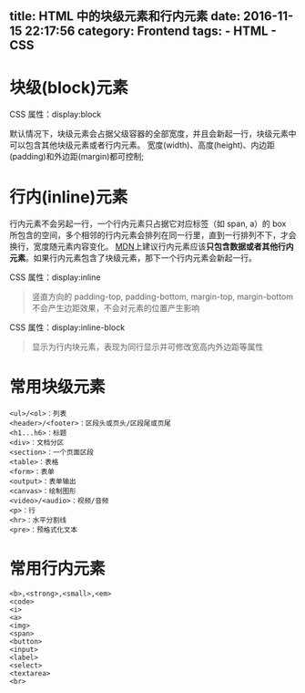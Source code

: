 title: HTML 中的块级元素和行内元素
date: 2016-11-15 22:17:56
category: Frontend
tags:
    - HTML
    - CSS
---

# 块级(block)元素

CSS 属性：display:block

默认情况下，块级元素会占据父级容器的全部宽度，并且会新起一行，块级元素中可以包含其他块级元素或者行内元素。
宽度(width)、高度(height)、内边距(padding)和外边距(margin)都可控制;

# 行内(inline)元素

行内元素不会另起一行，一个行内元素只占据它对应标签（如 span, a）的 box 所包含的空间，多个相邻的行内元素会排列在同一行里，直到一行排列不下，才会换行，宽度随元素内容变化。
[MDN](https://developer.mozilla.org/en-US/docs/Web/HTML/Inline_elements)上建议行内元素应该**只包含数据或者其他行内元素**。如果行内元素包含了块级元素，那下一个行内元素会新起一行。

CSS 属性：display:inline
> 竖直方向的 padding-top, padding-bottom, margin-top, margin-bottom 不会产生边距效果，不会对元素的位置产生影响

CSS 属性：display:inline-block
> 显示为行内块元素，表现为同行显示并可修改宽高内外边距等属性

# 常用块级元素
```
<ul>/<ol>：列表
<header>/<footer>：区段头或页头/区段尾或页尾
<h1...h6>：标题
<div>：文档分区
<section>：一个页面区段
<table>：表格
<form>：表单
<output>：表单输出
<canvas>：绘制图形
<video>/<audio>：视频/音频
<p>：行
<hr>：水平分割线
<pre>：预格式化文本
```

# 常用行内元素
```
<b>,<strong>,<small>,<em>
<code>
<i>
<a>
<img>
<span>
<button>
<input>
<label>
<select>
<textarea>
<br>
```